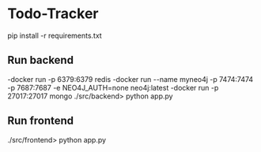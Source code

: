 # Todo-Tracker

pip install -r requirements.txt


## Run backend
-docker run -p 6379:6379 redis
-docker run --name myneo4j -p 7474:7474 -p 7687:7687 -e NEO4J_AUTH=none neo4j:latest
-docker run -p 27017:27017 mongo
./src/backend> python app.py

## Run frontend
./src/frontend> python app.py